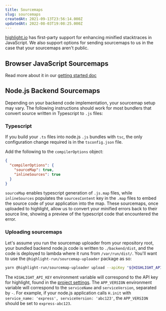 ```yaml
---
title: Sourcemaps
slug: sourcemaps
createdAt: 2021-09-13T23:56:14.000Z
updatedAt: 2022-08-03T19:08:25.000Z
---
```


[highlight.io](https://highlight.io) has first-party support for enhancing minified stacktraces in JavaScript. We also
support options for sending sourcemaps to us in the case that your sourcemaps aren't public.

## Browser JavaScript Sourcemaps

Read more about it in
our [getting started doc](../../../getting-started/3_client-sdk/replay-configuration/sourcemaps.md)

## Node.js Backend Sourcemaps

Depending on your backend code implementation, your sourcemap setup may vary. The following instructions should work for
most bundlers that convert source written in Typescript to `.js` files:

### Typescript

If you build your `.ts` files into node.js `.js` bundles with `tsc`, the only configuration change required is in
the `tsconfig.json` file.

Add the following to the `compilerOptions` object:

```json
{
  "compilerOptions": {
    "sourceMap": true,
    "inlineSources": true
  }
}
```

`sourceMap` enables typescript generation of `.js.map` files, while `inlineSources` populates the `sourcesContent` key
in the `.map` files to embed the source code of your application into the map. These sourcemaps, once uploaded to
highlight, allow us to convert your minified errors back to their source line, showing a preview of the typescript code
that encountered the error.

### Uploading sourcemaps

Let's assume you run the sourcemap uploader from your repository root, your bundled backend node.js code is written
to `./backend/dist`, and the code is deployed to lambda where it runs from `/var/run/dist/`. You'll want to use
the `@highlight-run/sourcemap-uploader` package as so:

```bash
yarn @highlight-run/sourcemap-uploader upload --apiKey "${HIGHLIGHT_API_KEY}" --appVersion "${APP_VERSION}" --path ./backend/dist --basePath /var/run/dist/
```

The `HIGHLIGHT_API_KEY` environment variable will correspond to the API key for highlight, found in
the [project settings](https://app.highlight.io/settings/errors#sourcemaps). The `APP_VERSION` environment variable will
correspond to the `serviceName` and `serviceVersion`, separated by `-`. For example, if your node.js application
calls `H.init` with `service_name: 'express', serviceVersion: 'abc123'`, the `APP_VERSION` should be set
to `express-abc123`. 

